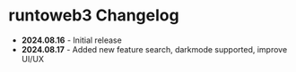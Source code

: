# runtoweb3 Changelog

- **2024.08.16** - Initial release
- **2024.08.17** - Added new feature search, darkmode supported, improve UI/UX